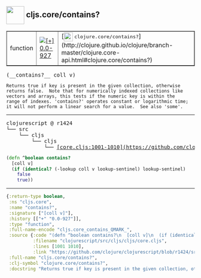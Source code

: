 ## <img width="48px" valign="middle" src="http://i.imgur.com/Hi20huC.png"> cljs.core/contains?

 <table border="1">
<tr>
<td>function</td>
<td><a href="https://github.com/cljsinfo/api-refs/tree/0.0-927"><img valign="middle" alt="[+] 0.0-927" src="https://img.shields.io/badge/+-0.0--927-lightgrey.svg"></a> </td>
<td>
[<img height="24px" valign="middle" src="http://i.imgur.com/1GjPKvB.png"> <samp>clojure.core/contains?</samp>](http://clojure.github.io/clojure/branch-master/clojure.core-api.html#clojure.core/contains?)
</td>
</tr>
</table>

 <samp>
(__contains?__ coll v)<br>
</samp>

```
Returns true if key is present in the given collection, otherwise
returns false.  Note that for numerically indexed collections like
vectors and arrays, this tests if the numeric key is within the
range of indexes. 'contains?' operates constant or logarithmic time;
it will not perform a linear search for a value.  See also 'some'.
```

---

 <pre>
clojurescript @ r1424
└── src
    └── cljs
        └── cljs
            └── <ins>[core.cljs:1001-1010](https://github.com/clojure/clojurescript/blob/r1424/src/cljs/cljs/core.cljs#L1001-L1010)</ins>
</pre>

```clj
(defn ^boolean contains?
  [coll v]
  (if (identical? (-lookup coll v lookup-sentinel) lookup-sentinel)
    false
    true))
```


---

```clj
{:return-type boolean,
 :ns "cljs.core",
 :name "contains?",
 :signature ["[coll v]"],
 :history [["+" "0.0-927"]],
 :type "function",
 :full-name-encode "cljs.core_contains_QMARK_",
 :source {:code "(defn ^boolean contains?\n  [coll v]\n  (if (identical? (-lookup coll v lookup-sentinel) lookup-sentinel)\n    false\n    true))",
          :filename "clojurescript/src/cljs/cljs/core.cljs",
          :lines [1001 1010],
          :link "https://github.com/clojure/clojurescript/blob/r1424/src/cljs/cljs/core.cljs#L1001-L1010"},
 :full-name "cljs.core/contains?",
 :clj-symbol "clojure.core/contains?",
 :docstring "Returns true if key is present in the given collection, otherwise\nreturns false.  Note that for numerically indexed collections like\nvectors and arrays, this tests if the numeric key is within the\nrange of indexes. 'contains?' operates constant or logarithmic time;\nit will not perform a linear search for a value.  See also 'some'."}

```
